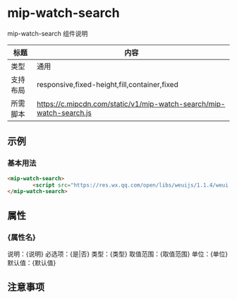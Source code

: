# mip-watch-search

mip-watch-search 组件说明

标题|内容
----|----
类型|通用
支持布局|responsive,fixed-height,fill,container,fixed
所需脚本|https://c.mipcdn.com/static/v1/mip-watch-search/mip-watch-search.js

## 示例

### 基本用法
```html
<mip-watch-search>
        <script src="https://res.wx.qq.com/open/libs/weuijs/1.1.4/weui.min.js"></script>
</mip-watch-search>
```

## 属性

### {属性名}

说明：{说明}
必选项：{是|否}
类型：{类型}
取值范围：{取值范围}
单位：{单位}
默认值：{默认值}

## 注意事项

